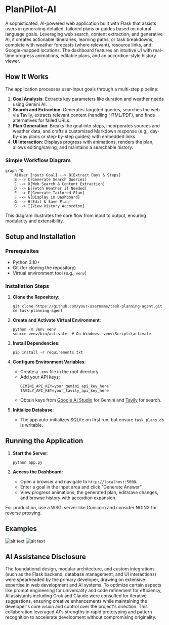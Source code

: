 # PlanPilot-AI

A sophisticated, AI-powered web application built with Flask that assists users in generating detailed, tailored plans or guides based on natural language goals. Leveraging web search, content extraction, and generative AI, it creates actionable itineraries, learning paths, or task breakdowns, complete with weather forecasts (where relevant), resource links, and Google-mapped locations. The dashboard features an intuitive UI with real-time progress animations, editable plans, and an accordion-style history viewer.

## How It Works

The application processes user-input goals through a multi-step pipeline:
1. **Goal Analysis**: Extracts key parameters like duration and weather needs using Gemini AI.
2. **Search and Extraction**: Generates targeted queries, searches the web via Tavily, extracts relevant content (handling HTML/PDF), and finds alternatives for failed URLs.
3. **Plan Generation**: Breaks the goal into steps, incorporates sources and weather data, and crafts a customized Markdown response (e.g., day-by-day plans or step-by-step guides) with embedded links.
4. **UI Interaction**: Displays progress with animations, renders the plan, allows editing/saving, and maintains a searchable history.

### Simple Workflow Diagram

```mermaid
graph TD
    A[User Inputs Goal] --> B[Extract Days & Steps]
    B --> C[Generate Search Queries]
    C --> D[Web Search & Content Extraction]
    D --> E[Fetch Weather if Needed]
    E --> F[Generate Tailored Plan]
    F --> G[Display in Dashboard]
    G --> H[Edit & Save Plan]
    G --> I[View History Accordion]
```

This diagram illustrates the core flow from input to output, ensuring modularity and extensibility.

## Setup and Installation

### Prerequisites
- Python 3.10+
- Git (for cloning the repository)
- Virtual environment tool (e.g., `venv`)

### Installation Steps
1. **Clone the Repository**:
   ```
   git clone https://github.com/your-username/task-planning-agent.git
   cd task-planning-agent
   ```

2. **Create and Activate Virtual Environment**:
   ```
   python -m venv venv
   source venv/bin/activate  # On Windows: venv\Scripts\activate
   ```

3. **Install Dependencies**:
   ```
   pip install -r requirements.txt
   ```

4. **Configure Environment Variables**:
   - Create a `.env` file in the root directory.
   - Add your API keys:
     ```
     GEMINI_API_KEY=your_gemini_api_key_here
     TAVILY_API_KEY=your_tavily_api_key_here
     ```
   - Obtain keys from [Google AI Studio](https://aistudio.google.com/) for Gemini and [Tavily](https://tavily.com/) for search.

5. **Initialize Database**:
   - The app auto-initializes SQLite on first run, but ensure `task_plans.db` is writable.

## Running the Application
1. **Start the Server**:
   ```
   python app.py
   ```

2. **Access the Dashboard**:
   - Open a browser and navigate to `http://localhost:5000`.
   - Enter a goal in the input area and click "Generate Answer".
   - View progress animations, the generated plan, edit/save changes, and browse history with accordion expansion.

For production, use a WSGI server like Gunicorn and consider NGINX for reverse proxying.

## Examples

![alt text](image.png)
![alt text](image-1.png)

## AI Assistance Disclosure

The foundational design, modular architecture, and custom integrations (such as the Flask backend, database management, and UI interactions) were spearheaded by the primary developer, drawing on extensive expertise in web development and AI systems. To optimize certain aspects like prompt engineering for universality and code refinement for efficiency, AI assistants including Grok and Claude were consulted for iterative suggestions, ensuring creative enhancements while maintaining the developer's core vision and control over the project's direction. This collaboration leveraged AI's strengths in rapid prototyping and pattern recognition to accelerate development without compromising originality.

